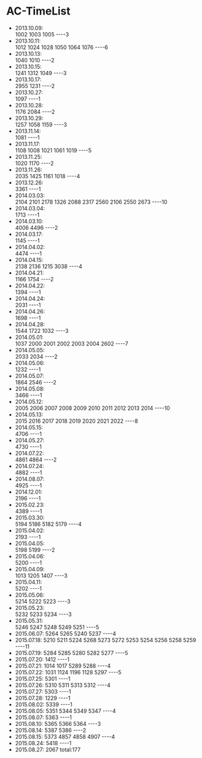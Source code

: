 # AC-TimeList
* 2013.10.09:  
1002 1003 1005 ----3
* 2013.10.11:  
1012 1024 1028 1050 1064 1076 ----6
* 2013.10.13:  
1040 1010 ----2
* 2013.10.15:  
1241 1312 1049 ----3
* 2013.10.17:  
2955 1231 ----2
* 2013.10.27:  
1097 ----1
* 2013.10.28:  
1176 2084 ----2
* 2013.10.29:  
1257 1058 1159 ----3
* 2013.11.14:  
1081 ----1
* 2013.11.17:  
1108 1008 1021 1061 1019 ----5
* 2013.11.25:  
1020 1170 ----2
* 2013.11.26:  
2035 1425 1161 1018 ----4
* 2013.12.26:  
3361  ----1
* 2014.03.03:  
2104 2101 2178 1326 2088 2317 2560 2106 2550 2673  ----10
* 2014.03.04:  
1713  ----1
* 2014.03.10:  
4006 4496  ----2
* 2014.03.17:  
1145  ----1
* 2014.04.02:  
4474  ----1
* 2014.04.15:  
2138 2136 1215 3038  ----4
* 2014.04.21:  
1166 1754   ----2
* 2014.04.22:  
1394   ----1
* 2014.04.24:  
2031   ----1
* 2014.04.26:  
1698   ----1
* 2014.04.28:  
1544 1722 1032   ----3
* 2014.05.01:  
1037 2000 2001 2002 2003 2004 2602   ----7
* 2014.05.05:  
2033 2034   ----2
* 2014.05.06:  
1232   ----1
* 2014.05.07:  
1864 2546   ----2
* 2014.05.08:  
3466   ----1
* 2014.05.12:  
2005 2006 2007 2008 2009 2010 2011 2012 2013 2014   ----10
* 2014.05.13:  
2015 2016 2017 2018 2019 2020 2021 2022   ----8
* 2014.05.15:  
4706   ----1
* 2014.05.27:  
4730   ----1
* 2014.07.22:  
4861 4864   ----2
* 2014.07.24:  
4882   ----1
* 2014.08.07:  
4925   ----1
* 2014.12.01:  
2196   ----1
* 2015.02.23:  
4389   ----1
* 2015.03.30:  
5194 5186 5182 5179   ----4
* 2015.04.02:  
2193   ----1
* 2015.04.05:  
5198 5199   ----2
* 2015.04.06:  
5200   ----1
* 2015.04.09:  
1013 1205 1407   ----3
* 2015.04.11:  
5202   ----1
* 2015.05.06:  
5214 5222 5223   ----3
* 2015.05.23:  
5232 5233 5234   ----3
* 2015.05.31:  
5246 5247 5248 5249 5251   ----5
* 2015.06.07:
5264 5265 5240 5237   ----4
* 2015.07.18:
5210 5211 5224 5268 5273 5272 5253 5254 5256 5258 5259   ----11
* 2015.07.19:
5284 5285 5280 5282 5277   ----5
* 2015.07.20:
1412   ----1
* 2015.07.21:
1014 1017 5289 5288   ----4
* 2015.07.22:
1031 1124 1196 1128 5297   ----5
* 2015.07.25:
5301   ----1
* 2015.07.26:
5310 5311 5313 5312   ----4
* 2015.07.27:
5303   ----1
* 2015.07.28:
1229   ----1
* 2015.08.02:
5339   ----1
* 2015.08.05:
5351 5344 5349 5347   ----4
* 2015.08.07:
5363   ----1
* 2015.08.10:
5365 5366 5364   ----3
* 2015.08.14:
5387 5386   ----2
* 2015.08.15:
5373 4857 4858 4907   ----4
* 2015.08.24:
5418   ----1
* 2015.08.27:
2067
total:177
